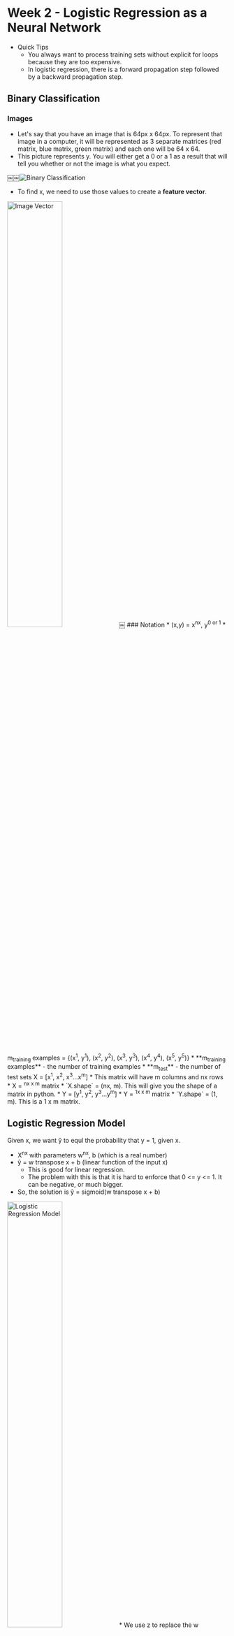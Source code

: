 # Week 2 - Logistic Regression as a Neural Network

* Quick Tips
    * You always want to process training sets without explicit for loops because they are too expensive.
    * In logistic regression, there is a forward propagation step followed by a backward propagation step.

##  Binary Classification
### Images
* Let's say that you have an image that is 64px x 64px. To represent that image in a computer, it will be represented as 3 separate matrices (red matrix, blue matrix, green matrix) and each one will be 64 x 64.
* This picture represents y. You will either get a 0 or a 1 as a result that will tell you whether or not the image is what you expect.

￼￼![Binary Classification](/images/week2/binaryClassification.png)
* To find x, we need to use those values to create a **feature vector**.

<img src="/images/week2/imageVector.png" alt="Image Vector" width="50%">
￼
### Notation
* (x,y) = x<sup>nx</sup>, y<sup>0 or 1</sup>
* m<sub>training</sub> examples = {(x<sup>1</sup>, y<sup>1</sup>), (x<sup>2</sup>, y<sup>2</sup>), (x<sup>3</sup>, y<sup>3</sup>), (x<sup>4</sup>, y<sup>4</sup>), (x<sup>5</sup>, y<sup>5</sup>)}
* **m<sub>training</sub> examples** - the number of training examples
* **m<sub>test</sub>** - the number of test sets
X = [x<sup>1</sup>, x<sup>2</sup>, x<sup>3</sup>…x<sup>m</sup>] 
* This matrix will have m columns and nx rows
* X = <sup>nx x m</sup> matrix
* `X.shape` = (nx, m). This will give you the shape of a matrix in python.
* Y = [y<sup>1</sup>, y<sup>2</sup>, y<sup>3</sup>…y<sup>m</sup>]
* Y = <sup>1x x m</sup> matrix
* `Y.shape` = (1, m). This is a 1 x m matrix.

##  Logistic Regression Model
Given x, we want y&#770; to equl the probability that y = 1, given x.
* X<sup>nx</sup> with parameters w<sup>nx</sup>, b (which is a real number)
* y&#770; = w transpose x + b (linear function of the input x) 
    * This is good for linear regression.
    * The problem with this is that it is hard to enforce that 0 <= y <= 1. It can be negative, or much bigger.
* So, the solution is y&#770; = sigmoid(w transpose x + b)
<img src="/images/week2/logisticRegressionModel.png" alt="Logistic Regression Model" width="50%">
* We use z to replace the w transpose x + b
* So, sigmoid(z) = 1/1+e<sup>-z</sup>
    * If z is large then it will equal something very close to 1.
    * If z is very small (large negative number) then sigmoid(z) will be close to 0.

##  Logistic Regression Cost Function
* Squared error =  1/2(y&#770; - y)<sup>2</sup> is one way to find the loss, but it doesn’t work well with gradient descent so we don’t want to do that.
* Loss(y&#770;, y) = -(y log y&#770; + (1-y)log(1-y&#770;)) 
* We want the loss function to be as small as possible
    * If y = 1, want y&#770; to be large
    * If y = 0, want y&#770; to be small 
* The loss function works to see how a single training example is doing.
* The cost function (how you are doing on the entire training set)
    * `J(w, b) = 1/m` of the sum of the loss function (y&#770;<sup>i</sup>, y<sup>i</sup>) = 
￼![Cost Function](/images/week2/costFunction.png)
**Loss function** - works for a single training example
**Cost function** - Applied to parameters of the algorithm and works for entire training set

##  Gradient Descent
* We can use gradient descent to learn the parameters of the training set. We want to find w, b that minimize J(w, b)
* Convex functions look like big bowls (in contrast to functions that have lines that go up and down)
* You can initialize it anywhere, but you will always end up at the same point.
    * You always take a step in the steepest downhill direction.
    * **Global optimum** - The lowest point in the bowl where it is most optimized.
* The derivative term dJ(w)/dw is usually represented in code as “dw” and the equation representing the b is “db”
￼![Gradient Descent](/images/week2/gradientDescent.png)
* The actual equations to update each of the parameters (w and b)
<img src="/images/week2/actualEquations.png" alt="The actual equations to update parameters" width="50%">
**Partial derivative symbol** - ∂ (lowercase d in fancy font that is used to describe derivative). This symbol will be shown in place of a lowercase d if there is more than one parameter. This is a rule of calculus.

## Derivatives
* **Derivative** - A fancy term for the slope of a line (height/width or rise/run). Slope and derivative can be used interchangeably.
    * Df(a)/da or d/da(f(a))
    * As you move up a line with this formula, the slope will remain the same.
* If you have f(a) = a<sup>2</sup> then the slope will change as you move on the line.
* `D/da(a^2) = 2a`
    * If you nudge up fa at some point, then you can expect the derivate to move up 2a. This will tell you exactly how much you can expect fa (f of a) to go up. 4 times as much.
* D/da(a<sup>3</sup>) = 3a<sup>2</sup>
    * If A = 2, derivative = 8. If you check this 3a<sup>2</sup> = 12, meaning that it will be 12 times as much.
* Log<sub>e</sub><sup>a</sup> = d/da(f(a)) = 1/a
    * If a = 2, derivative = 0.69315. so we’d expect it to go up by 1/2
* Derivative of functions can usually be found in textbooks—so you can always look them up.

## Computation Graph
* The computation graph helps to explain why a backward and forward propagation steps are necessary.
￼![Computation Graph](/images/week2/computationGraph.png)
* This shows how you can take a left-to-right pass to figure out J, and we are going to learn how you can take a right-to-left pass to figure out some of the other variables as well.
* One step of a backward propagation on a computation graph yields derivative of final output variable.

## Derivatives with a Computation Graph
* dJ/dv = What is the derivative of J according to v?
**Chain rule** - The product in the change of `dJ/dv * dv/da = dJ/da` (if a => v => j)
* The picture below shows what we would name a variable that is looking for the derivative based on a certain variable. The derivative of the final output variable that you care about (such as J)
<img src="/images/week2/derivativeInCode.png" alt="Derivative in Code" width="45%">

## Logistic Regression & Gradient Descent w/ one training example
* We want to modify the parameters to create a lower loss function.
￼￼![Logistic regression & gradient descent example](/images/week2/logisticRegressionFlow.png)
* Remember: to get the derivatives of a training example, you always need to go backwards.
* The first step is you need to find the derivative of the loss function.
    * `da = dL(a,y)/da = -y/a + 1-y/1-a`
￼￼![Computation of Loss](/images/week2/computationOfLoss.png)

## Gradient Descent on m Examples
￼￼￼![Vectorized vs. Non-vectorized](/images/week2/nonVectorizedVsVectorized.png)
* The above code is what gradient descent looks like with two variables. You’ll notice the two for loops—we will get rid of those for loops using vectorization.
* Vectorization techniques allow us to get rid of explicit for loops in our code.

# Python & Vectorization

## Vectorization
* Vectorization is so important because it helps code run faster and since we are working with such big datasets, that can make massive differences.
* `Z = np.dot(w,x) + b`
* `w transpose x = np.dot(w,x)`
￼￼￼![Vectorized vs. Non-vectorized 2](/images/week2/nonVectorizedVsVectorized2.png)

```
import numpy as np

a = np.array([1, 2, 3, 4])
print(a)

Import time

a = np.random.rand(1000000)
b = np.random.rand(1000000)

tic = time.time()
c = np.dot(a,b)
toc = time.time()

print(c)
print(“Vectorized version: “ + str(1000 + (toc - tic)) + “ms”)

c = 0

tic = time.time()
for i in range(1000000):
	c += a[I] * b[i]
toc = time.time()

print(c)
print(“For loop: “ + str(1000 + (toc - tic)) + “ms”)
```

* Deep learning algorithms run better on a GPU but can also be run on a CPU.
    * Both GPU’s and CPU’s have SIMD. GPU’s are better at SIMD calculations.
    * **SIMD**- Single instantiation multiple data - takes advantage of parallelism to run your computations much faster if you use methods like np.dot().

## More Vectorization Examples
￼￼￼￼![Vectorize each Element](/images/week2/vectorizeEachElement.png)
* `np.zeros(nx, 1)` = this is the function you can use to create a vector

## Vectorizing Logistic Regression
* This is the code required for a forward propagation step.
* `X = [x<sup>1</sup> x<sup>2</sup> x<sup>3</sup> x<sup>m</sup>]`. Any capital letter that is used denotes this same format.
    * (nx by m matrix = (nx,m))
* `Z = np.dot(w.T, x) + b` (this is a 1xm matrix that calculates all of the z variables)
* Activation logic
    * `A = [a<sup>1</sup> a<sup>2</sup> a<sup>3</sup> a<sup>m</sup>] = sigmoid(Z)`
* **Broadcasting** - python will take b and “broadcast” it out to be [b<sup>1</sup> b<sup>2</sup> b<sup>m</sup>].
￼￼￼￼￼![Explanation of Vectorizing Logistic Regression](/images/week2/bigExplan.png)

## Vectorizing Logistic Regression’s Gradient Output
￼￼￼￼￼![Logistic regression gradient ouput](/images/week2/equationCombo.png)
* You can see how `dZ = A - Y` through the logic included in the picture above.
<img src="/images/week2/logicToCode.png" alt="Converting logic to code" width="75%">
<img src="/images/week2/finalAns.png" alt="Final Equation" width="75%">
* The perfect example on the right compared to the first bad example on the left:
    * In this we compute the forward & backward propagations without using an exclusive for loop.
￼￼￼￼![Full Examples with Vectorization](/images/week2/rightVsWrong.png)
* Using the code on the right, we have just implemented a single iteration of gradient descent for logistic regression.
* If you want to implement multiple iterations of gradient descent then you still need to use a for loop. There isn’t a known better way of doing this.

## Broadcasting in Python
￼￼￼￼￼![Calorie Example of Broadcasting](/images/week2/carbExample.png)
```
import numpy as np

A = np.array([[56.0, 0.0, 4.0, 68.0],
		     [1.2, 104.0, 52.0, 8.0],
		     [1.8, 135.0, 99.0, 0.9]])
print(A)

cal = A.sum(axis=0)                         # this will sum them up vertically
print(cal)

percentage = 100 * A/cal.reshape(1,4)       # Calling reshape on cal is a little redundant because it’s already in that shape, but sometimes it’s good to do that if you aren’t sure what your matrix looks like.
print(percentage)
```

* The reshape command is very cheap to call so you don’t have to worry about it.
* If you have a vector i.e. [1, 2, 3, 4] * 100 and multiply it by a one dimensional vector then it will expand that 100 and multiple it across the board.
￼￼￼￼￼![Broadcast Example](/images/week2/broadcastVector.png)
￼￼￼￼￼![Broadcast Example 2](/images/week2/broadcastVector2.png)

## A note on python/numpy vectors
* Broadcasting is a pro and con in python.
    * Pro: It can allow for great expressivity.
    * Con: It can bring about strange bugs that are difficult to understand.
* **Rank 1 Array** - Data structure in python that doesn’t look act like a column or row vector. It looks like (5,). Avoid these with neural networks. 
    * Instead, make a column vector `(np.random.randn(5,1)` or a row vector `(np.random.randn(1,5)`
* If you are unsure about what type of vector you are working with, you can throw an assertion
    * `assert(a.shape == (5,1))`
    * Assertions are very inexpensive to execute and they help to serve as code documentation.
    * If you do end up with a rank 1 array, you can reshape it: `a.reshape((5,1))`

```
import numpy as np

a = np.random.rand(5)
print(a)
print(a.shape)                              # This will produce a “rank 1 array” i.e. (5,)
print(a.T)                                  # This will look the same as a
print(np.dot(a, a.T))                       # This produces a single number
```

* When coding neural networks, don’t use structures like this: (5,). Don’t use rank 1 arrays.

```
a = np.random.randn(5,1)
print(a)
print(a.T) # This produces a row vector.
print(np.dot(a, a.T)) # This will give you the product of a vector
```

## Quick tour of Jupyter/iPython Notebooks
* Jupyter notebooks are open source notebooks that you can use on any site. They are great for python problems.
* https://jupyter.org/install.html